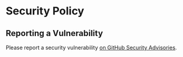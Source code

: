 # Security Policy

## Reporting a Vulnerability

Please report a security vulnerability [on GitHub Security Advisories](https://github.com/litetex-oss/hetzner-cloud-client/security/advisories/new).
